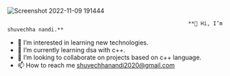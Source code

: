 
![Screenshot 2022-11-09 191444](https://user-images.githubusercontent.com/112820414/200846156-377e0061-661c-4ceb-9f32-dd65f6cea8c5.png)




                                                              **👋 Hi, I’m shuvechha nandi.**
- 👀 I’m interested in learning new technologies.
- 🌱 I’m currently learning dsa with c++.
- 💞️ I’m looking to collaborate on projects based on c++ language.
- 📫 How to reach me shuvechhanandi2020@gmail.com
